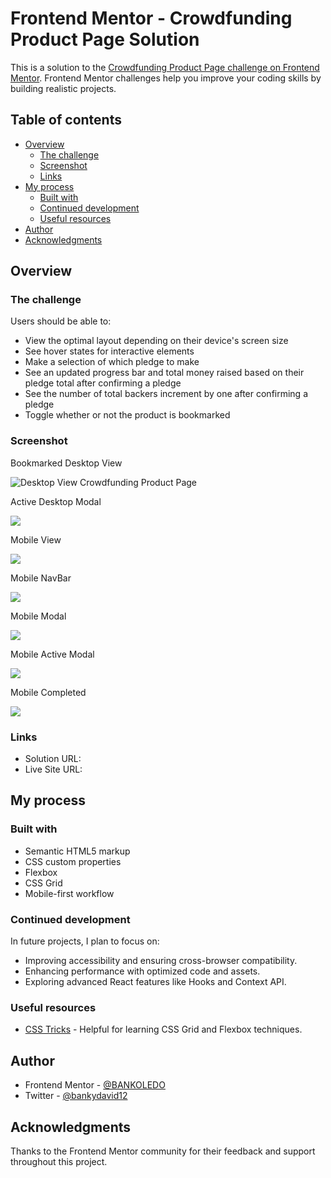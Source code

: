 # Frontend Mentor - Crowdfunding Product Page Solution

This is a solution to the [Crowdfunding Product Page challenge on Frontend Mentor](https://www.frontendmentor.io/challenges/crowdfunding-product-page-7uvcZe7ZR). Frontend Mentor challenges help you improve your coding skills by building realistic projects.

## Table of contents

- [Overview](#overview)
  - [The challenge](#the-challenge)
  - [Screenshot](#screenshot)
  - [Links](#links)
- [My process](#my-process)
  - [Built with](#built-with)
  - [Continued development](#continued-development)
  - [Useful resources](#useful-resources)
- [Author](#author)
- [Acknowledgments](#acknowledgments)

## Overview

### The challenge

Users should be able to:

- View the optimal layout depending on their device's screen size
- See hover states for interactive elements
- Make a selection of which pledge to make
- See an updated progress bar and total money raised based on their pledge total after confirming a pledge
- See the number of total backers increment by one after confirming a pledge
- Toggle whether or not the product is bookmarked

### Screenshot

Bookmarked Desktop View 

![Desktop View Crowdfunding Product Page](./images/Macbook-Air-127.0.0.1%20(2).png)

Active Desktop Modal 

![](./images/Macbook-Air-127.0.0.1%20(3).png)


Mobile View 

![](./images/iPhone-13-PRO-127.0.0.1%20(3).png
)

Mobile NavBar 

![](./images/iPhone-13-PRO-127.0.0.1%20(4).png)

Mobile Modal

![](./images/iPhone-13-PRO-127.0.0.1%20(5).png)

Mobile Active Modal 

![](./images/iPhone-13-PRO-127.0.0.1%20(6).png)

Mobile Completed 

![](./images/iPhone-13-PRO-127.0.0.1%20(7).png)

### Links

- Solution URL: [](https://github.com/BANKOLEDO/crowdfunding-product-page)
- Live Site URL: [](https://crowdfunding-product-page-weld.vercel.app/)

## My process

### Built with

- Semantic HTML5 markup
- CSS custom properties
- Flexbox
- CSS Grid
- Mobile-first workflow

### Continued development

In future projects, I plan to focus on:

- Improving accessibility and ensuring cross-browser compatibility.
- Enhancing performance with optimized code and assets.
- Exploring advanced React features like Hooks and Context API.

### Useful resources

- [CSS Tricks](https://css-tricks.com/) - Helpful for learning CSS Grid and Flexbox techniques.

## Author

- Frontend Mentor - [@BANKOLEDO](https://www.frontendmentor.io/profile/BANKOLEDO)
- Twitter - [@bankydavid12](https://www.twitter.com/bankydavid12)

## Acknowledgments

Thanks to the Frontend Mentor community for their feedback and support throughout this project.
